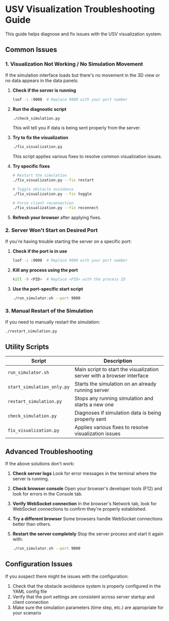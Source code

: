 # USV Visualization Troubleshooting Guide

This guide helps diagnose and fix issues with the USV visualization system.

## Common Issues

### 1. Visualization Not Working / No Simulation Movement

If the simulation interface loads but there's no movement in the 3D view or no data appears in the data panels:

1. **Check if the server is running**
   ```bash
   lsof -i :9000  # Replace 9000 with your port number
   ```

2. **Run the diagnostic script**
   ```bash
   ./check_simulation.py
   ```
   This will tell you if data is being sent properly from the server.

3. **Try to fix the visualization**
   ```bash
   ./fix_visualization.py
   ```
   This script applies various fixes to resolve common visualization issues.

4. **Try specific fixes**
   ```bash
   # Restart the simulation
   ./fix_visualization.py --fix restart
   
   # Toggle obstacle avoidance
   ./fix_visualization.py --fix toggle
   
   # Force client reconnection
   ./fix_visualization.py --fix reconnect
   ```

5. **Refresh your browser** after applying fixes.

### 2. Server Won't Start on Desired Port

If you're having trouble starting the server on a specific port:

1. **Check if the port is in use**
   ```bash
   lsof -i :9000  # Replace 9000 with your port number
   ```

2. **Kill any process using the port**
   ```bash
   kill -9 <PID>  # Replace <PID> with the process ID
   ```

3. **Use the port-specific start script**
   ```bash
   ./run_simulator.sh --port 9000
   ```

### 3. Manual Restart of the Simulation

If you need to manually restart the simulation:

```bash
./restart_simulation.py
```

## Utility Scripts

| Script | Description |
|--------|-------------|
| `run_simulator.sh` | Main script to start the visualization server with a browser interface |
| `start_simulation_only.py` | Starts the simulation on an already running server |
| `restart_simulation.py` | Stops any running simulation and starts a new one |
| `check_simulation.py` | Diagnoses if simulation data is being properly sent |
| `fix_visualization.py` | Applies various fixes to resolve visualization issues |

## Advanced Troubleshooting

If the above solutions don't work:

1. **Check server logs**
   Look for error messages in the terminal where the server is running.

2. **Check browser console**
   Open your browser's developer tools (F12) and look for errors in the Console tab.

3. **Verify WebSocket connection**
   In the browser's Network tab, look for WebSocket connections to confirm they're properly established.

4. **Try a different browser**
   Some browsers handle WebSocket connections better than others.

5. **Restart the server completely**
   Stop the server process and start it again with:
   ```bash
   ./run_simulator.sh --port 9000
   ```

## Configuration Issues

If you suspect there might be issues with the configuration:

1. Check that the obstacle avoidance system is properly configured in the YAML config file
2. Verify that the port settings are consistent across server startup and client connection
3. Make sure the simulation parameters (time step, etc.) are appropriate for your scenario 